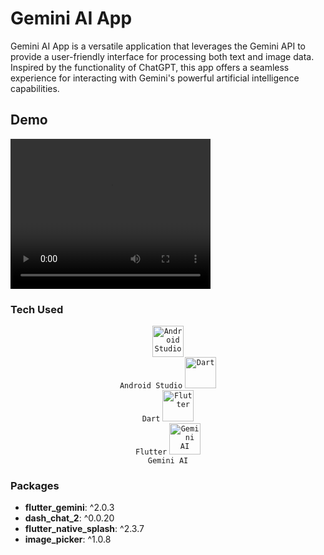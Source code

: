 # Gemini AI App

Gemini AI App is a versatile application that leverages the Gemini API to provide a user-friendly interface for processing both text and image data. Inspired by the functionality of ChatGPT, this app offers a seamless experience for interacting with Gemini's powerful artificial intelligence capabilities.

## Demo

<video width="320" height="240" controls>
  <source src="assets/demo.mp4" type="video/mp4">
</video>

### Tech Used

<div align="center">
	<code><img width="50" src="https://user-images.githubusercontent.com/25181517/192108895-20dc3343-43e3-4a54-a90e-13a4abbc57b9.png" alt="Android Studio" title="Android Studio"/><br>Android Studio</code>
	<code><img width="50" src="https://user-images.githubusercontent.com/25181517/186150304-1568ffdf-4c62-4bdc-9cf1-8d8efcea7c5b.png" alt="Dart" title="Dart"/><br>Dart</code>
	<code><img width="50" src="https://user-images.githubusercontent.com/25181517/186150365-da1eccce-6201-487c-8649-45e9e99435fd.png" alt="Flutter" title="Flutter"/><br>Flutter</code>
	<code><img width="50" src="https://logowik.com/content/uploads/images/google-ai-gemini91216.logowik.com.webp" alt="Gemini AI" title="Gemini AI"/><br>Gemini AI</code>
</div>

### Packages
- **flutter_gemini**: ^2.0.3
- **dash_chat_2**: ^0.0.20
- **flutter_native_splash**: ^2.3.7
- **image_picker**: ^1.0.8
